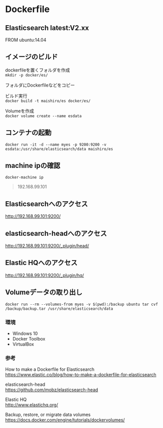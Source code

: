 # Dockerfile
## Elasticsearch latest:V2.xx

FROM ubuntu:14.04


## イメージのビルド
dockerfileを置くフォルダを作成  
`mkdir -p docker/es/`

フォルダにDockerfileなどをコピー  

ビルド実行  
`docker build -t maishiro/es docker/es/`

Volumeを作成  
`docker volume create --name esdata`


## コンテナの起動
`docker run -it -d --name myes -p 9200:9200 -v esdata:/usr/share/elasticsearch/data maishiro/es`


## machine ipの確認
`docker-machine ip`
> 192.168.99.101

## Elasticsearchへのアクセス
http://192.168.99.101:9200/

## elasticsearch-headへのアクセス
http://192.168.99.101:9200/_plugin/head/

## Elastic HQへのアクセス
http://192.168.99.101:9200/_plugin/hq/



## Volumeデータの取り出し
`docker run --rm --volumes-from myes -v $(pwd):/backup ubuntu tar cvf /backup/backup.tar /usr/share/elasticsearch/data`




### 環境
* Windows 10
* Docker Toolbox
* VirtualBox


### 参考
How to make a Dockerfile for Elasticsearch  
https://www.elastic.co/blog/how-to-make-a-dockerfile-for-elasticsearch

elasticsearch-head  
https://github.com/mobz/elasticsearch-head

Elastic HQ  
http://www.elastichq.org/

Backup, restore, or migrate data volumes  
https://docs.docker.com/engine/tutorials/dockervolumes/


